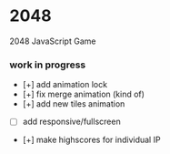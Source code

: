 # 2048
2048 JavaScript Game

### work in progress

- [+] add animation lock
- [+] fix merge animation (kind of)
- [+] add new tiles animation
- [ ] add responsive/fullscreen
- [+] make highscores for individual IP